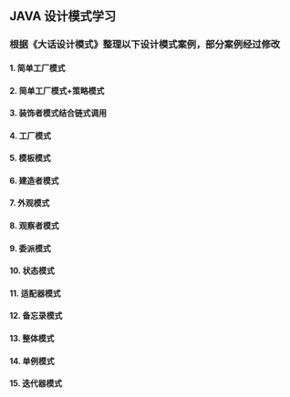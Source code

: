 ## JAVA 设计模式学习

### 根据《大话设计模式》整理以下设计模式案例，部分案例经过修改

#### 1. 简单工厂模式

#### 2. 简单工厂模式+策略模式

#### 3. 装饰者模式结合链式调用

#### 4. 工厂模式

#### 5. 模板模式

#### 6. 建造者模式

#### 7. 外观模式

#### 8. 观察者模式

#### 9. 委派模式

#### 10. 状态模式

#### 11. 适配器模式

#### 12. 备忘录模式

#### 13. 整体模式

#### 14. 单例模式

#### 15. 迭代器模式

    ​

